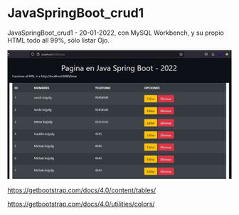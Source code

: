 # JavaSpringBoot_crud1
JavaSpringBoot_crud1 - 20-01-2022, con MySQL Workbench, y su propio HTML todo all 99%, sólo listar Ojo.

<img src="main.jpg" />


https://getbootstrap.com/docs/4.0/content/tables/


https://getbootstrap.com/docs/4.0/utilities/colors/

